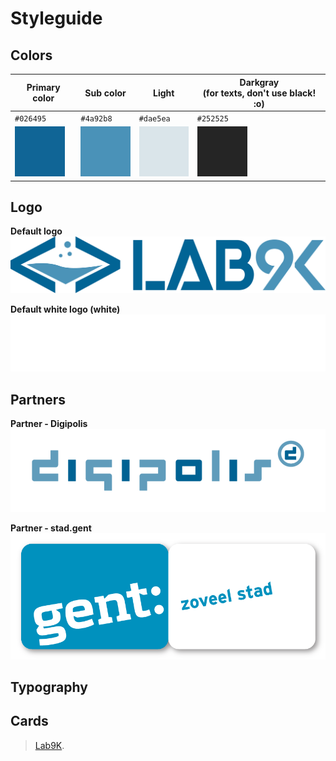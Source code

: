# Styleguide

## Colors

|**Primary color**|**Sub color**|**Light**|**Darkgray**<br>(for texts, don't use black! :o)|
|---	|---	|---	|---	|
|```#026495```|```#4a92b8```|```#dae5ea```|```#252525```|
|![alt text](https://raw.githubusercontent.com/lab9k/Styleguide/master/colors/primary.png "Primary color")|![alt text](https://raw.githubusercontent.com/lab9k/Styleguide/master/colors/sub.png "Sub color")|![alt text](https://raw.githubusercontent.com/lab9k/Styleguide/master/colors/light.png "Light")|![alt text](https://raw.githubusercontent.com/lab9k/Styleguide/master/colors/darkgray.png "Darkgray")

## Logo
**Default logo**
![Default logo](https://raw.githubusercontent.com/lab9k/Styleguide/master/assets/logo-lab9k.svg?sanitize=true)

**Default white logo (white)**
![Default white logo](https://raw.githubusercontent.com/lab9k/Styleguide/master/assets/logo-white-lab9k.svg?sanitize=true)

## Partners
**Partner - Digipolis**
![Default white logo](https://raw.githubusercontent.com/lab9k/Styleguide/master/assets/digipolis.png)

**Partner - stad.gent**
![Default white logo](https://raw.githubusercontent.com/lab9k/Styleguide/master/assets/stadgent.png)

## Typography

## Cards

> [Lab9K](https://lab9k.github.io/).
